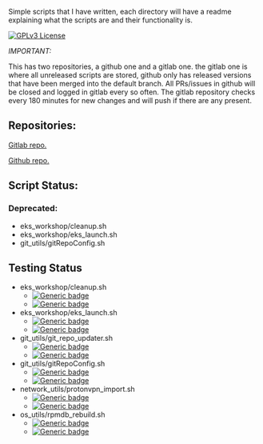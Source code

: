 Simple scripts  that I have written, each directory will have a readme explaining what the scripts are and their functionality is.

[![GPLv3 License](https://img.shields.io/github/license/flowalex-tech/scripts?style=flat-square)](https://opensource.org/licenses/)



*IMPORTANT:*

This has two repositories, a github one and a gitlab one.  the gitlab one is where all unreleased scripts are stored, github only has released versions that have been merged into the default branch. All PRs/issues in github will be closed and logged in gitlab every so often.  The gitlab repository checks every 180 minutes for new changes and will push if there are any present.

## Repositories:
[Gitlab repo.](https://gitlab.com/flowalex/scripts)

[Github repo.](https://github.com/flowalex-tech/scripts)

## Script Status:

### Deprecated:
* eks_workshop/cleanup.sh
* eks_workshop/eks_launch.sh
* git_utils/gitRepoConfig.sh

## Testing Status

* eks_workshop/cleanup.sh
    *  [![Generic badge](https://img.shields.io/badge/Passed-Yes-green.svg)](https://shields.io/)
    * [![Generic badge](https://img.shields.io/badge/version-0.3-blue.svg)](https://shields.io/)
* eks_workshop/eks_launch.sh
    * [![Generic badge](https://img.shields.io/badge/Passed-No-red.svg)](https://shields.io/)
    * [![Generic badge](https://img.shields.io/badge/version-0.3-blue.svg)](https://shields.io/)
* git_utils/git_repo_updater.sh
    * [![Generic badge](https://img.shields.io/badge/Passed-Yes-green.svg)](https://shields.io/)
    * [![Generic badge](https://img.shields.io/badge/version-0.1-blue.svg)](https://shields.io/)
* git_utils/gitRepoConfig.sh
    * [![Generic badge](https://img.shields.io/badge/Passed-Yes-green.svg)](https://shields.io/)
    * [![Generic badge](https://img.shields.io/badge/version-0.1-blue.svg)](https://shields.io/)
*  network_utils/protonvpn_import.sh
    *  [![Generic badge](https://img.shields.io/badge/Passed-No-red.svg)](https://shields.io/)
    *  [![Generic badge](https://img.shields.io/badge/version-0.1-blue.svg)](https://shields.io/)
*  os_utils/rpmdb_rebuild.sh
    *  [![Generic badge](https://img.shields.io/badge/Passed-Yes-green.svg)](https://shields.io/)
    *  [![Generic badge](https://img.shields.io/badge/version-0.1-blue.svg)](https://shields.io/)
